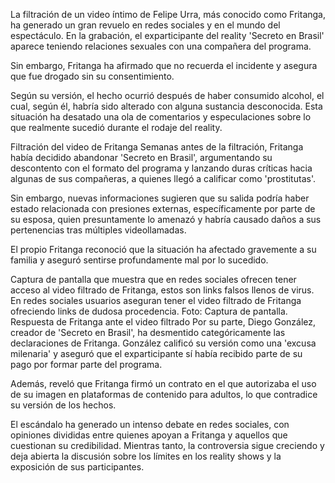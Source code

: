 La filtración de un video íntimo de Felipe Urra, más conocido como Fritanga, ha generado un gran revuelo en redes sociales y en el mundo del espectáculo. En la grabación, el exparticipante del reality 'Secreto en Brasil' aparece teniendo relaciones sexuales con una compañera del programa.

Sin embargo, Fritanga ha afirmado que no recuerda el incidente y asegura que fue drogado sin su consentimiento.

Según su versión, el hecho ocurrió después de haber consumido alcohol, el cual, según él, habría sido alterado con alguna sustancia desconocida. Esta situación ha desatado una ola de comentarios y especulaciones sobre lo que realmente sucedió durante el rodaje del reality.


Filtración del video de Fritanga
Semanas antes de la filtración, Fritanga había decidido abandonar 'Secreto en Brasil', argumentando su descontento con el formato del programa y lanzando duras críticas hacia algunas de sus compañeras, a quienes llegó a calificar como 'prostitutas'.

Sin embargo, nuevas informaciones sugieren que su salida podría haber estado relacionada con presiones externas, específicamente por parte de su esposa, quien presuntamente lo amenazó y habría causado daños a sus pertenencias tras múltiples videollamadas.

El propio Fritanga reconoció que la situación ha afectado gravemente a su familia y aseguró sentirse profundamente mal por lo sucedido.

Captura de pantalla que muestra que en redes sociales ofrecen tener acceso al video filtrado de Fritanga, estos son links falsos llenos de virus.
En redes sociales usuarios aseguran tener el video filtrado de Fritanga ofreciendo links de dudosa procedencia. Foto: Captura de pantalla.
Respuesta de Fritanga ante el video filtrado
Por su parte, Diego González, creador de 'Secreto en Brasil', ha desmentido categóricamente las declaraciones de Fritanga. González calificó su versión como una 'excusa milenaria' y aseguró que el exparticipante sí había recibido parte de su pago por formar parte del programa.

Además, reveló que Fritanga firmó un contrato en el que autorizaba el uso de su imagen en plataformas de contenido para adultos, lo que contradice su versión de los hechos.

El escándalo ha generado un intenso debate en redes sociales, con opiniones divididas entre quienes apoyan a Fritanga y aquellos que cuestionan su credibilidad. Mientras tanto, la controversia sigue creciendo y deja abierta la discusión sobre los límites en los reality shows y la exposición de sus participantes.
